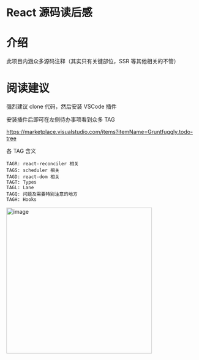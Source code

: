 # React 源码读后感

# 介绍
此项目内涵众多源码注释（其实只有关键部位，SSR 等其他相关的不管）


# 阅读建议

强烈建议 clone 代码，然后安装 VSCode 插件

安装插件后即可在左侧待办事项看到众多 TAG

https://marketplace.visualstudio.com/items?itemName=Gruntfuggly.todo-tree

各 TAG 含义
```
TAGR: react-reconciler 相关
TAGS: scheduler 相关
TAGD: react-dom 相关
TAGT: Types
TAGL: Lane
TAGQ: 问题及需要特别注意的地方
TAGH: Hooks
```

<img width="380" alt="image" src="https://user-images.githubusercontent.com/67792799/224057368-95e41701-b951-4f5a-9980-64d4550ac4ed.png">

